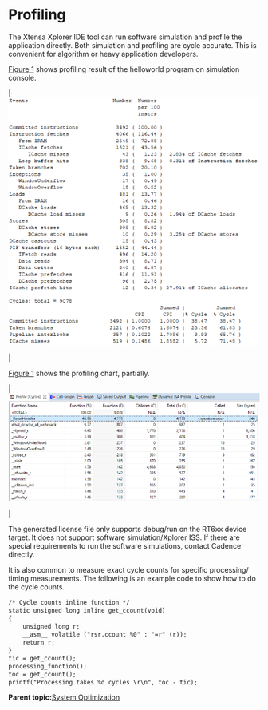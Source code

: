 # Profiling

The Xtensa Xplorer IDE tool can run software simulation and profile the application directly. Both simulation and profiling are cycle accurate. This is convenient for algorithm or heavy application developers.

[Figure 1](profiling.md#MJDHFVWC) shows profiling result of the helloworld program on simulation console.

|![](../images/image48.png "Profiling result of the helloworld program")

|

[Figure 1](profiling.md#MJDHFVWC) shows the profiling chart, partially.

|![](../images/image49.png "Partial profiling chart")

|

The generated license file only supports debug/run on the RT6xx device target. It does not support software simulation/Xplorer ISS. If there are special requirements to run the software simulations, contact Cadence directly.

It is also common to measure exact cycle counts for specific processing/ timing measurements. The following is an example code to show how to do the cycle counts.

```
/* Cycle counts inline function */
static unsigned long inline get_ccount(void)
{
    unsigned long r;
    __asm__ volatile ("rsr.ccount %0" : "=r" (r));
    return r;
}
tic = get_ccount();
processing_function();
toc = get_ccount();
printf("Processing takes %d cycles \r\n", toc - tic);
```

**Parent topic:**[System Optimization](../topics/system_optimization.md)


